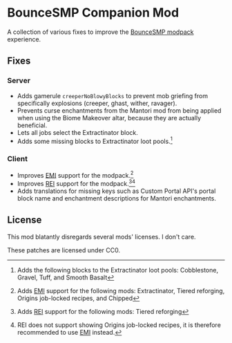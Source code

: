 # BounceSMP Companion Mod

A collection of various fixes to improve the [BounceSMP modpack](https://www.curseforge.com/minecraft/modpacks/bouncesmp-public) experience.

## Fixes

### Server

- Adds gamerule `creeperNoBlowyBlocks` to prevent mob griefing from specifically explosions (creeper, ghast, wither, ravager).
- Prevents curse enchantments from the Mantori mod from being applied when using the Biome Makeover altar, because they are actually beneficial.
- Lets all jobs select the Extractinator block.
- Adds some missing blocks to Extractinator loot pools.[^1]

[^1]: Adds the following blocks to the Extractinator loot pools:
  Cobblestone, Gravel, Tuff, and Smooth Basalt

### Client

- Improves [EMI](https://modrinth.com/mod/emi) support for the modpack.[^2]
- Improves [REI](https://modrinth.com/mod/rei) support for the modpack.[^3][^4]
- Adds translations for missing keys such as Custom Portal API's portal block name and enchantment descriptions for Mantori enchantments.

[^2]: Adds [EMI](https://modrinth.com/mod/emi) support for the following mods:
  Extractinator, Tiered reforging, Origins job-locked recipes, and Chipped
[^3]: Adds [REI](https://modrinth.com/mod/rei) support for the following mods:
  Tiered reforging
[^4]: REI does not support showing Origins job-locked recipes, it is therefore recommended to use [EMI](https://modrinth.com/mod/emi) instead.

## License

This mod blatantly disregards several mods' licenses. I don't care.

These patches are licensed under CC0.